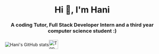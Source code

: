 <h1 align="center">Hi 👋, I'm Hani</h1>

<h3 align="center" style=" margin-bottom: 20px;">A coding Tutor, Full Stack Developer Intern and a third year computer science student :)</h3>

<div style="display: flex; align-items: center;">
  <img src="https://github-readme-stats.vercel.app/api?username=Hani0101&hide=prs,stars" alt="Hani's GitHub stats" />
  <a href="https://github.com/Hani0101/github-readme-stats">
  <img src="https://github-readme-stats.vercel.app/api/top-langs/?username=Hani0101&layout=donut" alt="Top Languages" style=" padding-right: 15px; height:30px;" />
  </a>
</div>
